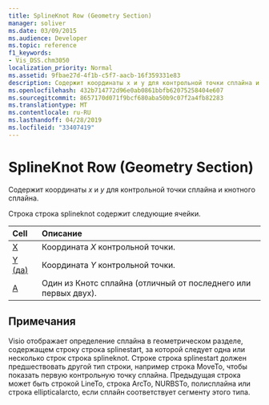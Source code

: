 ```yaml
---
title: SplineKnot Row (Geometry Section)
manager: soliver
ms.date: 03/09/2015
ms.audience: Developer
ms.topic: reference
f1_keywords:
- Vis_DSS.chm3050
localization_priority: Normal
ms.assetid: 9fbae27d-4f1b-c5f7-aacb-16f359331e83
description: Содержит координаты x и y для контрольной точки сплайна и кнотного сплайна.
ms.openlocfilehash: 432b714772d96e0ab0861bbfb62075258404e607
ms.sourcegitcommit: 8657170d071f9bcf680aba50b9c07f2a4fb82283
ms.translationtype: MT
ms.contentlocale: ru-RU
ms.lasthandoff: 04/28/2019
ms.locfileid: "33407419"
---
```

# <a name="splineknot-row-geometry-section"></a>SplineKnot Row (Geometry Section)

Содержит координаты *x* и *y* для контрольной точки сплайна и кнотного сплайна. 
  
Строка строка splineknot содержит следующие ячейки.
  
|**Cell**|**Описание**|
|:-----|:-----|
|[X](x-cell-geometry-section.md) <br/> |Координата *X* контрольной точки.  <br/> |
|[Y (да)](y-cell-geometry-section.md) <br/> |Координата *Y* контрольной точки.  <br/> |
|[A](a-cell-geometry-section.md) <br/> |Один из Кнотс сплайна (отличный от последнего или первых двух).  <br/> |
   
## <a name="remarks"></a>Примечания

Visio отображает определение сплайна в геометрическом разделе, содержащем строку строка splinestart, за которой следует одна или несколько строк строка splineknot. Строке строка splinestart должен предшествовать другой тип строки, например строка MoveTo, чтобы показать первую контрольную точку сплайна. Предыдущая строка может быть строкой LineTo, строка ArcTo, NURBSTo, полисплайна или строка ellipticalarcto, если сплайн соответствует сегменту этого типа.
  

